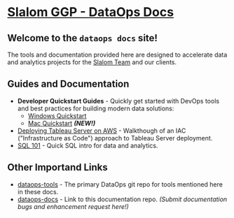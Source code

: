 # [Slalom GGP - DataOps Docs](https://docs.dataops.tk)

## Welcome to the `dataops docs` site!

The tools and documentation provided here are designed to accelerate data and analytics projects for the [Slalom Team](https://www.slalom.com/who-we-are) and our clients.

## Guides and Documentation

* **Developer Quickstart Guides** - Quickly get started with DevOps tools and best practices for building modern data solutions:
  * [Windows Quickstart](windows_development.md)
  * [Mac Quickstart](mac_development.md) ***(NEW!)***
* [Deploying Tableau Server on AWS](deploying_tableau_server_on_aws.md) - Walkthough of an IAC ("Infrastructure as Code") approach to Tableau Server deployment.
* [SQL 101](sql101.md) - Quick SQL intro for data and analytics.

## Other Importand Links

* [dataops-tools](https://github.com/slalom-ggp/dataops-tools) - The primary DataOps git repo for tools mentioned here in these docs.
* [dataops-docs](https://github.com/slalom-ggp/dataops-docs) - Link to this documentation repo. _(Submit documentation bugs and enhancement request here!)_
